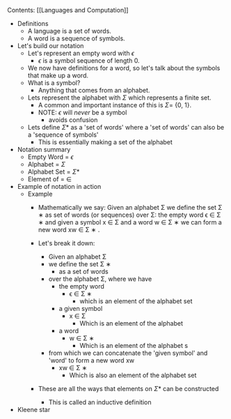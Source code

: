 Contents:
[[Languages and Computation]]

- Definitions
	- A language is a set of words.
	- A word is a sequence of symbols.
- Let's build our notation
	- Let's represent an empty word with $\epsilon$
		- $\epsilon$ is a symbol sequence of length 0.
	- We now have definitions for a word, so let's talk about the symbols that make up a word.
	- What is a symbol?
		- Anything that comes from an alphabet.
	- Lets represent the alphabet with $\Sigma$ which represents a finite set.
		- A common and important instance of this is $\Sigma =$ {0, 1}.
		- NOTE: $\epsilon$ will *never* be a symbol
			- avoids confusion
	- Lets define $\Sigma$* as a 'set of words' where a 'set of words' can also be a 'sequence of symbols'
		- This is essentially making a set of the alphabet
- Notation summary
	- Empty Word = $\epsilon$
	- Alphabet = $\Sigma$
	- Alphabet Set = $\Sigma$*
	- Element of = $\in$ 
- Example of notation in action
	- Example
		- Mathematically we say: Given an alphabet Σ we define the set Σ ∗ as set of words (or sequences) over Σ: the empty word ϵ ∈ Σ ∗ and given a symbol x ∈ Σ and a word w ∈ Σ ∗ we can form a new word xw ∈ Σ ∗ .
		- Let's break it down: 
			- Given an alphabet Σ 
			- we define the set Σ ∗ 
				- as a set of words
			- over the alphabet Σ, where we have 
				- the empty word
					- ϵ ∈ Σ ∗ 
						- which is an element of the alphabet set
				- a given symbol 
					- x ∈ Σ 
						- Which is an element of the alphabet
				- a word 
					- w ∈ Σ ∗ 
						- Which is an element of the alphabet s
			- from which we can concatenate the 'given symbol' and 'word' to form a new word xw
				- xw ∈ Σ ∗ 
					- Which is also an element of the alphabet set

		- These are all the ways that elements on $\Sigma$* can be constructed
			- This is called an inductive definition
- Kleene star